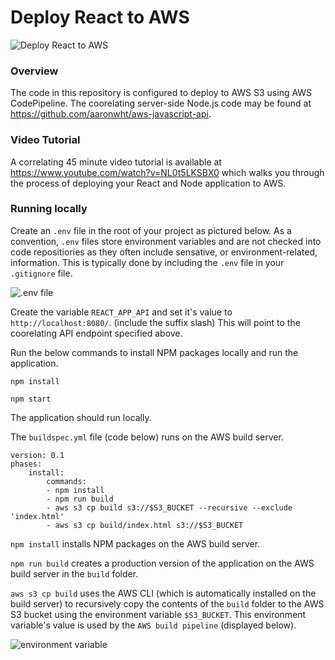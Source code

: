 # Deploy React to AWS

![Deploy React to AWS](https://www.aaronwht.com/images/s3-build/deploy-react-to-aws.jpg)


### Overview
The code in this repository is configured to deploy to AWS S3 using AWS CodePipeline. The coorelating server-side Node.js code may be found at https://github.com/aaronwht/aws-javascript-api.

### Video Tutorial
A correlating 45 minute video tutorial is available at https://www.youtube.com/watch?v=NL0t5LKSBX0 which walks you through the process of deploying your React and Node application to AWS.

### Running locally
Create an ```.env``` file in the root of your project as pictured below.  As a convention, ```.env``` files store environment variables and are not checked into code repositiories as they often include sensative, or environment-related, information.  This is typically done by including the ```.env``` file in your ```.gitignore``` file.

![.env file](https://www.aaronwht.com/images/s3-build/env-variables.png)

Create the variable ```REACT_APP_API``` and set it's value to ```http://localhost:8080/```. (include the suffix slash)  This will point to the coorelating API endpoint specified above.

Run the below commands to install NPM packages locally and run the application.

```npm install```

```npm start```

The application should run locally.

The ```buildspec.yml``` file (code below) runs on the AWS build server.
```
version: 0.1
phases:
    install:
        commands:
        - npm install
        - npm run build
        - aws s3 cp build s3://$S3_BUCKET --recursive --exclude 'index.html'
        - aws s3 cp build/index.html s3://$S3_BUCKET
```

```npm install``` installs NPM packages on the AWS build server.

```npm run build``` creates a production version of the application on the AWS build server in the ```build``` folder.

```aws s3 cp build``` uses the AWS CLI (which is automatically installed on the build server) to recursively copy the contents of the ```build``` folder to the AWS S3 bucket using the environment variable ```$S3_BUCKET```.  This environment variable's value is used by the ```AWS build pipeline``` (displayed below).

![environment variable](https://www.aaronwht.com/images/s3-build/pipeline-envs.png)
